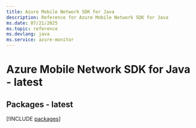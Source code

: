 ```yaml
---
title: Azure Mobile Network SDK for Java
description: Reference for Azure Mobile Network SDK for Java
ms.date: 07/21/2025
ms.topic: reference
ms.devlang: java
ms.service: azure-monitor
---
```

# Azure Mobile Network SDK for Java - latest
## Packages - latest
[!INCLUDE [packages](mobile-network-index.md)]